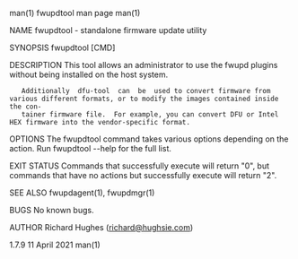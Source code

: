 man(1)                                                          fwupdtool man page                                                          man(1)

NAME
       fwupdtool - standalone firmware update utility

SYNOPSIS
       fwupdtool [CMD]

DESCRIPTION
       This tool allows an administrator to use the fwupd plugins without being installed on the host system.

       Additionally  dfu-tool  can  be  used to convert firmware from various different formats, or to modify the images contained inside the con‐
       tainer firmware file.  For example, you can convert DFU or Intel HEX firmware into the vendor-specific format.

OPTIONS
       The fwupdtool command takes various options depending on the action.  Run fwupdtool --help for the full list.

EXIT STATUS
       Commands that successfully execute will return "0", but commands that have no actions but successfully execute will return "2".

SEE ALSO
       fwupdagent(1), fwupdmgr(1)

BUGS
       No known bugs.

AUTHOR
       Richard Hughes (richard@hughsie.com)

1.7.9                                                              11 April 2021                                                            man(1)
